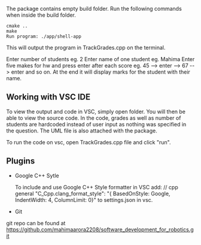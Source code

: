 The package contains empty build folder. 
Run the following commands when inside the build folder.
```
cmake ..
make
Run program: ./app/shell-app
```
This will output the program in TrackGrades.cpp on the terminal.

Enter number of students eg. 2
Enter name of one student eg. Mahima
Enter five makes for hw and press enter after each score eg. 45 --> enter --> 67 --> enter and so on.
At the end it will display marks for the student with their name.

## Working with VSC IDE ##
To view the output and code in VSC, simply open folder. You will then be able to view the source code.
In the code, grades as well as number of students are hardcoded instead of user input as nothing was specified in the question. 
The UML file is also attached with the package. 

To run the code on vsc, open TrackGrades.cpp file and click "run".
## Plugins
- Google C++ Sytle

    To include and use Google C++ Style formatter in VSC
    add: 
    // cpp general
    "C_Cpp.clang_format_style": "{ BasedOnStyle: Google, IndentWidth: 4, ColumnLimit: 0}" to settings.json in vsc.


- Git

git repo can be found at https://github.com/mahimaarora2208/software_development_for_robotics.git
